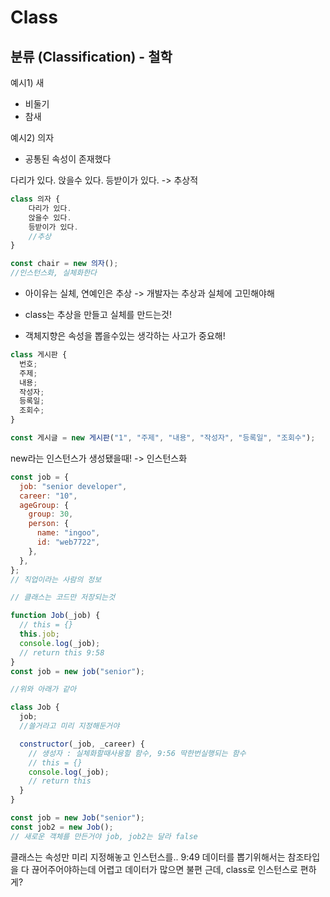 # Class

## 분류 (Classification) - 철학

예시1) 새

- 비둘기
- 참새

예시2) 의자

- 공통된 속성이 존재했다

다리가 있다.
앉을수 있다.
등받이가 있다.
-> 추상적

```js
class 의자 {
    다리가 있다.
    앉을수 있다.
    등받이가 있다.
    //추상
}

const chair = new 의자();
//인스턴스화, 실체화한다
```

- 아이유는 실체, 연예인은 추상
  -> 개발자는 추상과 실체에 고민해야해

- class는 추상을 만들고 실체를 만드는것!
- 객체지향은 속성을 뽑을수있는 생각하는 사고가 중요해!

```js
class 게시판 {
  번호;
  주제;
  내용;
  작성자;
  등록일;
  조회수;
}

const 게시글 = new 게시판("1", "주제", "내용", "작성자", "등록일", "조회수");
```

new라는 인스턴스가 생성됐을때!
-> 인스턴스화

```js
const job = {
  job: "senior developer",
  career: "10",
  ageGroup: {
    group: 30,
    person: {
      name: "ingoo",
      id: "web7722",
    },
  },
};
// 직업이라는 사람의 정보

// 클래스는 코드만 저장되는것

function Job(_job) {
  // this = {}
  this.job;
  console.log(_job);
  // return this 9:58
}
const job = new job("senior");

//위와 아래가 같아

class Job {
  job;
  //쓸거라고 미리 지정해둔거야

  constructor(_job, _career) {
    // 생성자 : 실체화할때사용할 함수, 9:56 딱한번실행되는 함수
    // this = {}
    console.log(_job);
    // return this
  }
}

const job = new Job("senior");
const job2 = new Job();
// 새로운 객체를 만든거야 job, job2는 달라 false
```

클래스는 속성만 미리 지정해놓고 인스턴스를.. 9:49
데이터를 뽑기위해서는 참조타입을 다 끊어주어야하는데 어렵고 데이터가 많으면 불편
근데, class로 인스턴스로 편하게?

